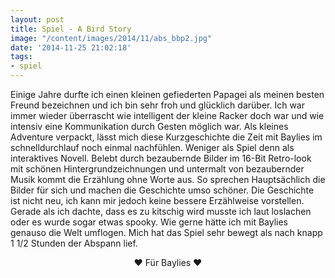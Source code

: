 ```yaml
---
layout: post
title: Spiel - A Bird Story
image: "/content/images/2014/11/abs_bbp2.jpg"
date: '2014-11-25 21:02:18'
tags:
- spiel
---
```


Einige Jahre durfte ich einen kleinen gefiederten Papagei als meinen besten Freund bezeichnen und ich bin sehr froh und glücklich darüber. Ich war immer wieder überrascht wie intelligent der kleine Racker doch war und wie intensiv eine Kommunikation durch Gesten möglich war. Als kleines Adventure verpackt, lässt mich diese Kurzgeschichte die Zeit mit Baylies im schnelldurchlauf noch einmal nachfühlen. Weniger als Spiel denn als interaktives Novell. Belebt durch bezaubernde Bilder im 16-Bit Retro-look mit schönen Hintergrundzeichnungen und untermalt von bezaubernder Musik kommt die Erzählung ohne Worte aus. So sprechen Hauptsächlich die Bilder für sich und machen die Geschichte umso schöner. Die Geschichte ist nicht neu, ich kann mir jedoch keine bessere Erzählweise vorstellen. Gerade als ich dachte, dass es zu kitschig wird musste ich laut loslachen oder es wurde sogar etwas spooky. 
Wie gerne hätte ich mit Baylies genauso die Welt umflogen. Mich hat das Spiel sehr bewegt als nach knapp 1 1/2 Stunden der Abspann lief.

<center>❤ Für Baylies ❤</center>
